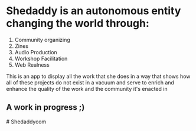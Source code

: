 <h1> Shedaddy is an autonomous entity changing the world through: </h1>

1. Community organizing
2. Zines
3. Audio Production
4. Workshop Facilitation
5. Web Realness

<p> This is an app to display all the work that she does in a way that shows
how all of these projects do not exist in a vacuum and serve to enrich and enhance
the quality of the work and the community it's enacted in <p>
  
  <h2> A work in progress ;) </h2>
# Shedaddycom
